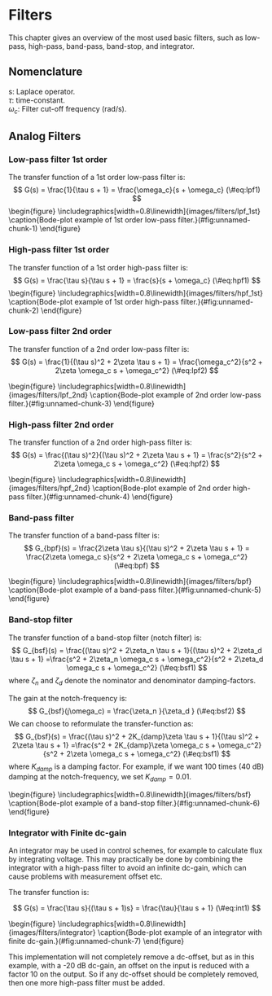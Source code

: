 # Filters

This chapter gives an overview of the most used basic filters, such as low-pass, high-pass, band-pass, band-stop, and integrator.

## Nomenclature
s: Laplace operator.  
$\tau$: time-constant.  
$\omega_c$: Filter cut-off frequency (rad/s).  


## Analog Filters

### Low-pass filter 1st order

The transfer function of a 1st order low-pass filter is:
$$
G(s) =  \frac{1}{\tau s + 1} = \frac{\omega_c}{s + \omega_c}
(\#eq:lpf1)
$$
\begin{figure}
\includegraphics[width=0.8\linewidth]{images/filters/lpf_1st} \caption{Bode-plot example of 1st order low-pass filter.}(\#fig:unnamed-chunk-1)
\end{figure}


### High-pass filter 1st order

The transfer function of a 1st order high-pass filter is:
$$
G(s) =  \frac{\tau s}{\tau s + 1} = \frac{s}{s + \omega_c}
(\#eq:hpf1)
$$
\begin{figure}
\includegraphics[width=0.8\linewidth]{images/filters/hpf_1st} \caption{Bode-plot example of 1st order high-pass filter.}(\#fig:unnamed-chunk-2)
\end{figure}



### Low-pass filter 2nd order

The transfer function of a 2nd order low-pass filter is:
$$
G(s) =  \frac{1}{(\tau s)^2 + 2\zeta \tau s + 1} = \frac{\omega_c^2}{s^2 + 2\zeta \omega_c s + \omega_c^2}
(\#eq:lpf2)
$$

\begin{figure}
\includegraphics[width=0.8\linewidth]{images/filters/lpf_2nd} \caption{Bode-plot example of 2nd order low-pass filter.}(\#fig:unnamed-chunk-3)
\end{figure}



### High-pass filter 2nd order

The transfer function of a 2nd order high-pass filter is:
$$
G(s) =  \frac{(\tau s)^2}{(\tau s)^2 + 2\zeta \tau s + 1} = \frac{s^2}{s^2 + 2\zeta \omega_c s + \omega_c^2}
(\#eq:hpf2)
$$

\begin{figure}
\includegraphics[width=0.8\linewidth]{images/filters/hpf_2nd} \caption{Bode-plot example of 2nd order high-pass filter.}(\#fig:unnamed-chunk-4)
\end{figure}



### Band-pass filter

The transfer function of a band-pass filter is:
$$
G_{bpf}(s) =  \frac{2\zeta \tau s}{(\tau s)^2 + 2\zeta \tau s + 1} = \frac{2\zeta \omega_c s}{s^2 + 2\zeta \omega_c s + \omega_c^2}
(\#eq:bpf)
$$

\begin{figure}
\includegraphics[width=0.8\linewidth]{images/filters/bpf} \caption{Bode-plot example of a band-pass filter.}(\#fig:unnamed-chunk-5)
\end{figure}


### Band-stop filter

The transfer function of a band-stop filter (notch filter) is:
$$
G_{bsf}(s) = \frac{(\tau s)^2 + 2\zeta_n \tau s + 1}{(\tau s)^2 + 2\zeta_d \tau s + 1} 
=\frac{s^2 + 2\zeta_n \omega_c s + \omega_c^2}{s^2 + 2\zeta_d \omega_c s + \omega_c^2}
(\#eq:bsf1)
$$
where $\zeta_n$ and $\zeta_d$ denote the nominator and denominator damping-factors.

The gain at the notch-frequency is:
$$
G_{bsf}(j\omega_c) = \frac{\zeta_n }{\zeta_d }
(\#eq:bsf2)
$$
We can choose to reformulate the transfer-function as:
$$
G_{bsf}(s) = \frac{(\tau s)^2 + 2K_{damp}\zeta \tau s + 1}{(\tau s)^2 + 2\zeta \tau s + 1} 
=\frac{s^2 + 2K_{damp}\zeta \omega_c s + \omega_c^2}{s^2 + 2\zeta \omega_c s + \omega_c^2}
(\#eq:bsf1)
$$
where $K_{damp}$ is a damping factor. For example, if we want 100 times (40 dB) damping  at the notch-frequency, we set $K_{damp} = 0.01$.

\begin{figure}
\includegraphics[width=0.8\linewidth]{images/filters/bsf} \caption{Bode-plot example of a band-stop filter.}(\#fig:unnamed-chunk-6)
\end{figure}


### Integrator with Finite dc-gain

An integrator may be used in control schemes, for example to calculate flux by integrating voltage. This may practically be done by combining the integrator with a high-pass filter to avoid an infinite dc-gain, which can cause problems with measurement offset etc.

The transfer function is:

$$
G(s) =  \frac{\tau s}{(\tau s + 1)s} = \frac{\tau}{\tau s + 1}
(\#eq:int1)
$$

\begin{figure}
\includegraphics[width=0.8\linewidth]{images/filters/integrator} \caption{Bode-plot example of an integrator with finite dc-gain.}(\#fig:unnamed-chunk-7)
\end{figure}

This implementation will not completely remove a dc-offset, but as in this example, with a -20 dB dc-gain, an offset on the input is reduced with a factor 10 on the output. So if any dc-offset should be completely removed, then one more high-pass filter must be added.



<!--
$$
\begin{aligned}
v_\alpha &=   v_a\\
v_\beta &=  \frac{1}{\sqrt{3}} (v_b-v_c) \\
\end{aligned}
(\#eq:abcAB2)
$$
-->


